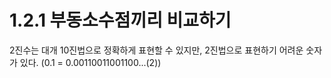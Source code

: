 # 1.2.1 부동소수점끼리 비교하기

2진수는 대개 10진법으로 정확하게 표현할 수 있지만, 2진법으로 표현하기 어려운 숫자가 있다. (0.1 = 0.00110011001100...(2))

